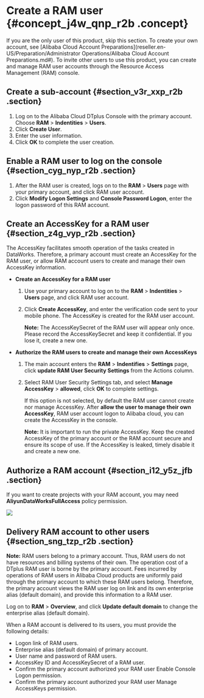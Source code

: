 # Create a RAM user {#concept_j4w_qnp_r2b .concept}

If you are the only user of this product, skip this section. To create your own account, see [Alibaba Cloud Account Preparations](reseller.en-US/Preparation/Administrator Operations/Alibaba Cloud Account Preparations.md#). To invite other users to use this product, you can create and manage RAM user accounts through the Resource Access Management \(RAM\) console.

## Create a sub-account {#section_v3r_xxp_r2b .section}

1.  Log on to the Alibaba Cloud DTplus Console with the primary account. Choose **RAM** \> **Indentities** \> **Users**.
2.  Click **Create User**.
3.  Enter the user information.
4.  Click **OK** to complete the user creation.

## Enable a RAM user to log on the console {#section_cyg_nyp_r2b .section}

1.  After the RAM user is created, logs on to the **RAM** \> **Users** page with your primary account, and click RAM user account.
2.  Click **Modify Logon Settings** and **Console Password Logon**, enter the logon password of this RAM account.

## Create an AccessKey for a RAM user {#section_z4g_vyp_r2b .section}

The AccessKey facilitates smooth operation of the tasks created in DataWorks. Therefore, a primary account must create an AccessKey for the RAM user, or allow RAM account users to create and manage their own AccessKey information.

-   **Create an AccessKey for a RAM user**
    1.  Use your primary account to log on to the **RAM** \> **Indentities** \> **Users** page, and click RAM user account.
    2.  Click **Create AccessKey**, and enter the verification code sent to your mobile phone. The AccessKey is created for the RAM user account.

        **Note:** The AccessKeySecret of the RAM user will appear only once. Please record the AccessKeySecret and keep it confidential. If you lose it, create a new one.

-   **Authorize the RAM users to create and manage their own AccessKeys**
    1.  The main account enters the **RAM** \> **Indentifies** \> **Settings** page, click **update RAM User Security Settings** from the Actions column.
    2.  Select RAM User Security Settings tab, and select **Manage AccessKey** \> **allowed**, click **OK** to complete settings.

        If this option is not selected, by default the RAM user cannot create nor manage AccessKey. After **allow the user to manage their own AccessKey**, RAM user account logon to Alibaba cloud, you can create the AccessKey in the console.

        **Note:** It is important to run the private AccessKey. Keep the created AccessKey of the primary account or the RAM account secure and ensure its scope of use. If the AccessKey is leaked, timely disable it and create a new one.


## Authorize a RAM account {#section_i12_y5z_jfb .section}

If you want to create projects with your RAM account, you may need **AliyunDataWorksFullAccess** policy permission.

![](http://static-aliyun-doc.oss-cn-hangzhou.aliyuncs.com/assets/img/16176/155142020813331_en-US.png)

## Delivery RAM account to other users {#section_sng_tzp_r2b .section}

**Note:** RAM users belong to a primary account. Thus, RAM users do not have resources and billing systems of their own. The operation cost of a DTplus RAM user is borne by the primary account. Fees incurred by operations of RAM users in Alibaba Cloud products are uniformly paid through the primary account to which these RAM users belong. Therefore, the primary account views the RAM user log on link and its own enterprise alias \(default domain\), and provide this information to a RAM user.

Log on to **RAM** \> **Overview**, and click **Update default domain** to change the enterprise alias \(default domain\).

When a RAM account is delivered to its users, you must provide the following details:

-   Logon link of RAM users.
-   Enterprise alias \(default domain\) of primary account.
-   User name and password of RAM users.
-   AccessKey ID and AccessKeySecret of a RAM user.
-   Confirm the primary account authorized your RAM user Enable Console Logon permission.
-   Confirm the primary account authorized your RAM user Manage AccessKeys permission.

